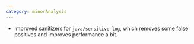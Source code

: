 ```yaml
---
category: minorAnalysis
---
```

* Improved sanitizers for `java/sensitive-log`, which removes some false positives and improves performance a bit.
